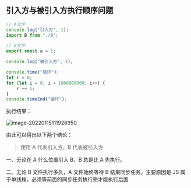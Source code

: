 ## 引入方与被引入方执行顺序问题

```js
// A文件
console.log("引入方", 1);
import B from "./B";
```

```js
// B文件
export const a = 1;

console.log("被引入方", 2);

console.time("循环");
let r = 0;
for (let i = 0; i < 1000000000; i++) {
    r += 1;
}
console.timeEnd("循环");
```

执行结果：

![image-20220115111926950](D:\Project\image-host\img/image-20220115111926950.png)

由此可以得出以下两个结论：

> 使用 A 代表引入方，B 代表被引入方

一、无论在 A 什么位置引入 B，B 总是比 A 先执行。

二、无论 B 文件执行多久，A 文件始终等待 B 结束同步任务。主要原因是 JS 属于单线程，必须等前面的同步任务执行完才能执行后面
